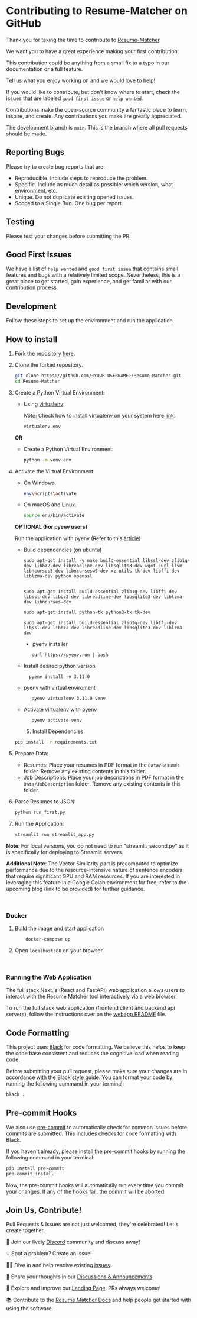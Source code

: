 # Contributing to Resume-Matcher on GitHub

Thank you for taking the time to contribute to [Resume-Matcher](https://github.com/srbhr/Resume-Matcher).

We want you to have a great experience making your first contribution.

This contribution could be anything from a small fix to a typo in our
documentation or a full feature.

Tell us what you enjoy working on and we would love to help!

If you would like to contribute, but don't know where to start, check the
issues that are labeled
`good first issue`
or
`help wanted`.

Contributions make the open-source community a fantastic place to learn, inspire, and create. Any contributions you make are greatly appreciated.

The development branch is `main`. This is the branch where all pull requests should be made.

## Reporting Bugs

Please try to create bug reports that are:

- Reproducible. Include steps to reproduce the problem.
- Specific. Include as much detail as possible: which version, what environment, etc.
- Unique. Do not duplicate existing opened issues.
- Scoped to a Single Bug. One bug per report.

## Testing

Please test your changes before submitting the PR.

## Good First Issues

We have a list of `help wanted` and `good first issue` that contains small features and bugs with a relatively limited scope. Nevertheless, this is a great place to get started, gain experience, and get familiar with our contribution process.

## Development

Follow these steps to set up the environment and run the application.

## How to install

1. Fork the repository [here](https://github.com/srbhr/Resume-Matcher/fork).

2. Clone the forked repository.

   ```bash
   git clone https://github.com/<YOUR-USERNAME>/Resume-Matcher.git
   cd Resume-Matcher
   ```

3. Create a Python Virtual Environment:

   - Using [virtualenv](https://learnpython.com/blog/how-to-use-virtualenv-python/):

     _Note_: Check how to install virtualenv on your system here [link](https://learnpython.com/blog/how-to-use-virtualenv-python/).

     ```bash
     virtualenv env
     ```

   **OR**

   - Create a Python Virtual Environment:

     ```bash
     python -m venv env
     ```

4. Activate the Virtual Environment.

   - On Windows.

     ```bash
     env\Scripts\activate
     ```

   - On macOS and Linux.

     ```bash
     source env/bin/activate
     ```

    **OPTIONAL (For pyenv users)**

   Run the application with pyenv (Refer to this [article](https://realpython.com/intro-to-pyenv/#installing-pyenv))

   - Build dependencies (on ubuntu)
      ```
      sudo apt-get install -y make build-essential libssl-dev zlib1g-dev libbz2-dev libreadline-dev libsqlite3-dev wget curl llvm libncurses5-dev libncursesw5-dev xz-utils tk-dev libffi-dev liblzma-dev python openssl
      ```
      ```

      sudo apt-get install build-essential zlib1g-dev libffi-dev libssl-dev libbz2-dev libreadline-dev libsqlite3-dev liblzma-dev libncurses-dev

      sudo apt-get install python-tk python3-tk tk-dev

      sudo apt-get install build-essential zlib1g-dev libffi-dev libssl-dev libbz2-dev libreadline-dev libsqlite3-dev liblzma-dev

      ```

        - pyenv installer
     ```
        curl https://pyenv.run | bash
     ```
   - Install desired python version
     ```
       pyenv install -v 3.11.0
     ```

   - pyenv with virtual enviroment
     ```
        pyenv virtualenv 3.11.0 venv
     ```

   - Activate virtualenv with pyenv
     ```
        pyenv activate venv
     ```

     5. Install Dependencies:

   ```bash
   pip install -r requirements.txt
   ```

6. Prepare Data:

   - Resumes: Place your resumes in PDF format in the `Data/Resumes` folder. Remove any existing contents in this folder.
   - Job Descriptions: Place your job descriptions in PDF format in the `Data/JobDescription` folder. Remove any existing contents in this folder.

7. Parse Resumes to JSON:

   ```python
   python run_first.py
   ```

8. Run the Application:

   ```python
   streamlit run streamlit_app.py
   ```

**Note**: For local versions, you do not need to run "streamlit_second.py" as it is specifically for deploying to Streamlit servers.

**Additional Note**: The Vector Similarity part is precomputed to optimize performance due to the resource-intensive nature of sentence encoders that require significant GPU and RAM resources. If you are interested in leveraging this feature in a Google Colab environment for free, refer to the upcoming blog (link to be provided) for further guidance.

<br/>

### Docker

1. Build the image and start application

   ```bash
       docker-compose up
   ```

2. Open `localhost:80` on your browser

<br/>

### Running the Web Application

The full stack Next.js (React and FastAPI) web application allows users to interact with the Resume Matcher tool interactively via a web browser.

To run the full stack web application (frontend client and backend api servers), follow the instructions over on the [webapp README](/webapp/README.md) file.

## Code Formatting

This project uses [Black](https://black.readthedocs.io/en/stable/) for code formatting. We believe this helps to keep the code base consistent and reduces the cognitive load when reading code.

Before submitting your pull request, please make sure your changes are in accordance with the Black style guide. You can format your code by running the following command in your terminal:

```sh
black .
```

## Pre-commit Hooks

We also use [pre-commit](https://pre-commit.com/) to automatically check for common issues before commits are submitted. This includes checks for code formatting with Black.

If you haven't already, please install the pre-commit hooks by running the following command in your terminal:

```sh
pip install pre-commit
pre-commit install
```

Now, the pre-commit hooks will automatically run every time you commit your changes. If any of the hooks fail, the commit will be aborted.

## Join Us, Contribute!

Pull Requests & Issues are not just welcomed, they're celebrated! Let's create together.

🎉 Join our lively [Discord](https://dsc.gg/resume-matcher) community and discuss away!

💡 Spot a problem? Create an issue!

👩‍💻 Dive in and help resolve existing [issues](https://github.com/srbhr/Resume-Matcher/issues).

🔔 Share your thoughts in our [Discussions & Announcements](https://github.com/srbhr/Resume-Matcher/discussions).

🚀 Explore and improve our [Landing Page](https://github.com/srbhr/website-for-resume-matcher). PRs always welcome!

📚 Contribute to the [Resume Matcher Docs](https://github.com/srbhr/Resume-Matcher-Docs) and help people get started with using the software.
